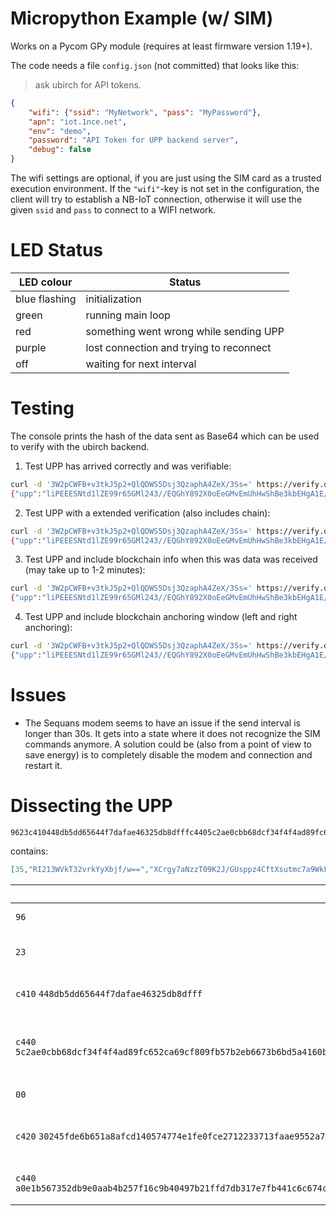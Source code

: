 # Micropython Example (w/ SIM)

Works on a Pycom GPy module (requires at least firmware version 1.19+).

The code needs a file `config.json` (not committed) that looks like this:

> ask ubirch for API tokens.
```json
{
    "wifi": {"ssid": "MyNetwork", "pass": "MyPassword"},
    "apn": "iot.1nce.net",
    "env": "demo",
    "password": "API Token for UPP backend server",
    "debug": false
}
```

The wifi settings are optional, if you are just using the SIM card as a trusted execution environment. 
If the `"wifi"`-key is not set in the configuration, the client will try to establish a NB-IoT connection, otherwise it
 will use the given `ssid` and `pass` to connect to a WIFI network.

# LED Status
| LED colour    | Status            |
| ------------- | ------------      |
| blue flashing | initialization    |
| green         | running main loop |
| red           | something went wrong while sending UPP |
| purple        | lost connection and trying to reconnect |
| off           | waiting for next interval |

# Testing

The console prints the hash of the data sent as Base64 which can be used to verify with the ubirch backend.

1. Test UPP has arrived correctly and was verifiable:
```bash
curl -d '3W2pCWFB+v3tkJ5p2+QlQDWS5Dsj3QzaphA4ZeX/3Ss=' https://verify.demo.ubirch.com/api/upp
{"upp":"liPEEESNtd1lZE99r65GMl243//EQGhY892X0oEeGMvEmUhHwShBe3kbEHgA1E/+38+nLhhtt8DqfXVzQcpPkkUXWRn293RcwDoTuAlLEoonExMmnYcAxCDdbakJYUH6/e2Qnmnb5CVANZLkOyPdDNqmEDhl5f/dK8RAr56JvcayQvTMPX2sM4p4If2uzC7HL0VGTVE0jHl/3Q2qkscyFfvYfdHbUn2RFY+aheCqlXVlSQ98H0KCgJmqkQ==","prev":null,"anchors":null}
```
2. Test UPP with a extended verification (also includes chain):
```bash
curl -d '3W2pCWFB+v3tkJ5p2+QlQDWS5Dsj3QzaphA4ZeX/3Ss=' https://verify.demo.ubirch.com/api/upp/verify
{"upp":"liPEEESNtd1lZE99r65GMl243//EQGhY892X0oEeGMvEmUhHwShBe3kbEHgA1E/+38+nLhhtt8DqfXVzQcpPkkUXWRn293RcwDoTuAlLEoonExMmnYcAxCDdbakJYUH6/e2Qnmnb5CVANZLkOyPdDNqmEDhl5f/dK8RAr56JvcayQvTMPX2sM4p4If2uzC7HL0VGTVE0jHl/3Q2qkscyFfvYfdHbUn2RFY+aheCqlXVlSQ98H0KCgJmqkQ==","prev":"liPEEESNtd1lZE99r65GMl243//EQNCpfVGMZLzmX4lu9rVxwIUTzqKEiCU257SUtpZa0dRGtuuFyn1xuXmpSawbKxoEXbVQOCgGDFk1Tp3ShMF2gFUAxCBRW/4r/YTyLHa/VuaGWyKQ8LMA8B3NrTnWv5r8qS7Y5cRAaFjz3ZfSgR4Yy8SZSEfBKEF7eRsQeADUT/7fz6cuGG23wOp9dXNByk+SRRdZGfb3dFzAOhO4CUsSiicTEyadhw==","anchors":null}
```
3. Test UPP and include blockchain info when this was data was received (may take up to 1-2 minutes):
```bash
curl -d '3W2pCWFB+v3tkJ5p2+QlQDWS5Dsj3QzaphA4ZeX/3Ss=' https://verify.demo.ubirch.com/api/upp/verify/anchors
{"upp":"liPEEESNtd1lZE99r65GMl243//EQGhY892X0oEeGMvEmUhHwShBe3kbEHgA1E/+38+nLhhtt8DqfXVzQcpPkkUXWRn293RcwDoTuAlLEoonExMmnYcAxCDdbakJYUH6/e2Qnmnb5CVANZLkOyPdDNqmEDhl5f/dK8RAr56JvcayQvTMPX2sM4p4If2uzC7HL0VGTVE0jHl/3Q2qkscyFfvYfdHbUn2RFY+aheCqlXVlSQ98H0KCgJmqkQ==","prev":"liPEEESNtd1lZE99r65GMl243//EQNCpfVGMZLzmX4lu9rVxwIUTzqKEiCU257SUtpZa0dRGtuuFyn1xuXmpSawbKxoEXbVQOCgGDFk1Tp3ShMF2gFUAxCBRW/4r/YTyLHa/VuaGWyKQ8LMA8B3NrTnWv5r8qS7Y5cRAaFjz3ZfSgR4Yy8SZSEfBKEF7eRsQeADUT/7fz6cuGG23wOp9dXNByk+SRRdZGfb3dFzAOhO4CUsSiicTEyadhw==","anchors":[{"label":"PUBLIC_CHAIN","properties":{"timestamp":"2019-12-11T10:22:55.994Z","hash":"IPWOQKNWOGX9FLTGMXUSYNDTPKRCTPVMVLOPLINAHYVHAIHEBXHYYDBCZZZWMPDVKGGC9JYSD9VU99999","public_chain":"IOTA_TESTNET_IOTA_TESTNET_NETWORK","prev_hash":"a62acde68924c11d81838185b67801d71ebb1eb0bf9e6ab8e037ab9b57938ea1f67921a25f1204872fdbb557d407a5ea5d0551745c56b881e32eef7bfc034451","type":"PUBLIC_CHAIN"}},{"label":"PUBLIC_CHAIN","properties":{"timestamp":"2019-12-11T10:23:07.442Z","hash":"db57b19d67e11ac2668ff7b43a1a6c5da350c4848fac46feef5834d3dea3f4b3","public_chain":"ETHEREUM_TESTNET_RINKEBY_TESTNET_NETWORK","prev_hash":"a62acde68924c11d81838185b67801d71ebb1eb0bf9e6ab8e037ab9b57938ea1f67921a25f1204872fdbb557d407a5ea5d0551745c56b881e32eef7bfc034451","type":"PUBLIC_CHAIN"}}]}
```
4. Test UPP and include blockchain anchoring window (left and right anchoring):
```bash
curl -d '3W2pCWFB+v3tkJ5p2+QlQDWS5Dsj3QzaphA4ZeX/3Ss=' https://verify.demo.ubirch.com/api/upp/verify/record
{"upp":"liPEEESNtd1lZE99r65GMl243//EQGhY892X0oEeGMvEmUhHwShBe3kbEHgA1E/+38+nLhhtt8DqfXVzQcpPkkUXWRn293RcwDoTuAlLEoonExMmnYcAxCDdbakJYUH6/e2Qnmnb5CVANZLkOyPdDNqmEDhl5f/dK8RAr56JvcayQvTMPX2sM4p4If2uzC7HL0VGTVE0jHl/3Q2qkscyFfvYfdHbUn2RFY+aheCqlXVlSQ98H0KCgJmqkQ==","prev":"liPEEESNtd1lZE99r65GMl243//EQNCpfVGMZLzmX4lu9rVxwIUTzqKEiCU257SUtpZa0dRGtuuFyn1xuXmpSawbKxoEXbVQOCgGDFk1Tp3ShMF2gFUAxCBRW/4r/YTyLHa/VuaGWyKQ8LMA8B3NrTnWv5r8qS7Y5cRAaFjz3ZfSgR4Yy8SZSEfBKEF7eRsQeADUT/7fz6cuGG23wOp9dXNByk+SRRdZGfb3dFzAOhO4CUsSiicTEyadhw==","anchors":{"upper_blockchains":[{"label":"PUBLIC_CHAIN","properties":{"timestamp":"2019-12-11T10:22:55.994Z","hash":"IPWOQKNWOGX9FLTGMXUSYNDTPKRCTPVMVLOPLINAHYVHAIHEBXHYYDBCZZZWMPDVKGGC9JYSD9VU99999","public_chain":"IOTA_TESTNET_IOTA_TESTNET_NETWORK","prev_hash":"a62acde68924c11d81838185b67801d71ebb1eb0bf9e6ab8e037ab9b57938ea1f67921a25f1204872fdbb557d407a5ea5d0551745c56b881e32eef7bfc034451","type":"PUBLIC_CHAIN"}},{"label":"PUBLIC_CHAIN","properties":{"timestamp":"2019-12-11T10:23:07.442Z","hash":"db57b19d67e11ac2668ff7b43a1a6c5da350c4848fac46feef5834d3dea3f4b3","public_chain":"ETHEREUM_TESTNET_RINKEBY_TESTNET_NETWORK","prev_hash":"a62acde68924c11d81838185b67801d71ebb1eb0bf9e6ab8e037ab9b57938ea1f67921a25f1204872fdbb557d407a5ea5d0551745c56b881e32eef7bfc034451","type":"PUBLIC_CHAIN"}}],"lower_blockchains":[{"label":"PUBLIC_CHAIN","properties":{"timestamp":"2019-12-11T10:22:07.440Z","hash":"f13b22446256628282fb9cfcb2d163c1dc2e24c1b6f573250279644a7ced1590","public_chain":"ETHEREUM_TESTNET_RINKEBY_TESTNET_NETWORK","prev_hash":"8d532551a50d47c756787651ae1fc04fb19acaef41939294682b8b049bdce1ff89bded8b4dd1685fe66764459ecc7e927bd7d8be7528eb0354cd6d5eb50a15c3","type":"PUBLIC_CHAIN"}},{"label":"PUBLIC_CHAIN","properties":{"timestamp":"2019-12-11T10:21:48.781Z","hash":"9RISCWMJPMAOWXBSUBHIQBMKOHWEVJDDVQA9BHTGZOKU9MWISUTBVQHSAVV9RSIUAZDFCDMYCPYBZ9999","public_chain":"IOTA_TESTNET_IOTA_TESTNET_NETWORK","prev_hash":"8d532551a50d47c756787651ae1fc04fb19acaef41939294682b8b049bdce1ff89bded8b4dd1685fe66764459ecc7e927bd7d8be7528eb0354cd6d5eb50a15c3","type":"PUBLIC_CHAIN"}}]}}
```

# Issues

- The Sequans modem seems to have an issue if the send interval is longer than 30s. It gets into a state
  where it does not recognize the SIM commands anymore. A solution could be (also from a point of view to
  save energy) is to completely disable the modem and connection and restart it.


# Dissecting the UPP

```
9623c410448db5dd65644f7dafae46325db8dfffc4405c2ae0cbb68dcf34f4f4ad89fc652ca69cf809fb57b2eb6673b6bd5a4160b69ce5ce5703c9da73bcb40f53950f82ff3806f6acf995dd89390f946caa698611fb00c42030245fde6b651a8afcd140574774e1fe0fce2712233713faae9552a733404d9fc440a0e1b567352db9e0aab4b257f16c9b40497b21ffd7db317e7fb441c6c674c93299763fabdf66d5083a644500b26af1480725eda76c2fd224b4bb9f69a081c66f
```

contains:

```json
[35,"RI213WVkT32vrkYyXbjf/w==","XCrgy7aNzzT09K2J/GUsppz4CftXsutmc7a9WkFgtpzlzlcDydpzvLQPU5UPgv84Bvas+ZXdiTkPlGyqaYYR+w==",0,"MCRf3mtlGor80UBXR3Th/g/OJxIjNxP6rpVSpzNATZ8=","oOG1ZzUtueCqtLJX8WybQEl7If/X2zF+f7RBxsZ0yTKZdj+r32bVCDpkRQCyavFIByXtp2wv0iS0u59poIHGbw=="] 
```

| Data | Comment |
| -----| ------- |
| `96` | 6 byte array
| `23` | version numnber (0x23)
| `c410` `448db5dd65644f7dafae46325db8dfff` | UUID (16 byte array)
| `c440` `5c2ae0cbb68dcf34f4f4ad89fc652ca69cf809fb57b2eb6673b6bd5a4160b69ce5ce5703c9da73bcb40f53950f82ff3806f6acf995dd89390f946caa698611fb` | chain (prev signature, 64 byte array)
| `00` | payload type 
| `c420` `30245fde6b651a8afcd140574774e1fe0fce2712233713faae9552a733404d9f` | hash (SHA256, 32 byte array)
| `c440` `a0e1b567352db9e0aab4b257f16c9b40497b21ffd7db317e7fb441c6c674c93299763fabdf66d5083a644500b26af1480725eda76c2fd224b4bb9f69a081c66f` | signature (64 byte array)